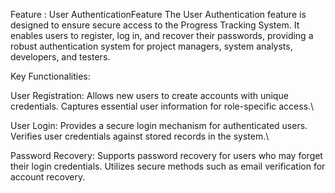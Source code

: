 Feature : User AuthenticationFeature 
The User Authentication feature is designed to ensure secure access to the Progress Tracking System. It enables users to register, log in, and recover their passwords, providing a robust authentication system for project managers, system analysts, developers, and testers.

Key Functionalities:

User Registration:
Allows new users to create accounts with unique credentials.
Captures essential user information for role-specific access.\

User Login:
Provides a secure login mechanism for authenticated users.
Verifies user credentials against stored records in the system.\

Password Recovery:
Supports password recovery for users who may forget their login credentials.
Utilizes secure methods such as email verification for account recovery.
